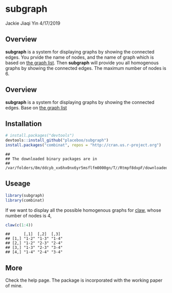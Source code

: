 subgraph
================
Jackie Jiaqi Yin
4/17/2019

Overview
--------

**subgraph** is a system for displaying graphs by showing the connected edges. You prvide the name of nodes, and the name of graph which is based on [the graph list](http://graphclasses.org/smallgraphs.html). Then **subgraph** will provide you all homogenous graphs by showing the connected edges. The maximum number of nodes is 6.

Overview
--------

**subgraph** is a system for displaying graphs by showing the connected edges. Base on [the graph list](http://graphclasses.org/smallgraphs.html)

Installation
------------

``` r
# install.packages("devtools")
devtools::install_github("placeboo/subgraph")
install.packages("combinat", repos = "http://cran.us.r-project.org")
```

    ## 
    ## The downloaded binary packages are in
    ##  /var/folders/8m/ddcyb_xx6hx0nx6yr5msflfm0000gn/T//Rtmpf8dxpF/downloaded_packages

Useage
------

``` r
library(subgraph)
library(combinat)
```

If we want to display all the possible homogenous graphs for [claw](http://graphclasses.org/images/g_claw.gif), whose number of nodes is 4,

``` r
claw(c(1:4))
```

    ##      [,1]  [,2]  [,3] 
    ## [1,] "1-2" "1-3" "1-4"
    ## [2,] "1-2" "2-3" "2-4"
    ## [3,] "1-3" "2-3" "3-4"
    ## [4,] "1-4" "2-4" "3-4"

More
----

Check the help page. The package is incorporated with the working paper of mine.
